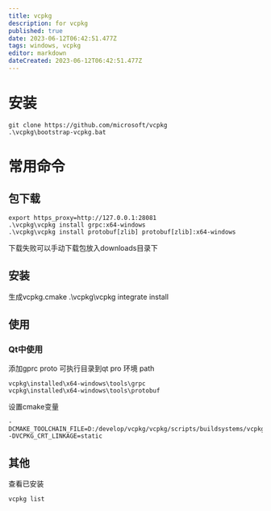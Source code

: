 ```yaml
---
title: vcpkg
description: for vcpkg
published: true
date: 2023-06-12T06:42:51.477Z
tags: windows, vcpkg
editor: markdown
dateCreated: 2023-06-12T06:42:51.477Z
---
```


# 安装
```
git clone https://github.com/microsoft/vcpkg
.\vcpkg\bootstrap-vcpkg.bat
```

# 常用命令
## 包下载
```
export https_proxy=http://127.0.0.1:28081 
.\vcpkg\vcpkg install grpc:x64-windows
.\vcpkg\vcpkg install protobuf[zlib] protobuf[zlib]:x64-windows
```
下载失败可以手动下载包放入downloads目录下

## 安装
生成vcpkg.cmake
.\vcpkg\vcpkg integrate install

## 使用
### Qt中使用
添加gprc proto 可执行目录到qt pro 环境 path
```
vcpkg\installed\x64-windows\tools\grpc
vcpkg\installed\x64-windows\tools\protobuf
```
设置cmake变量
```
-DCMAKE_TOOLCHAIN_FILE=D:/develop/vcpkg/vcpkg/scripts/buildsystems/vcpkg.cmake
-DVCPKG_CRT_LINKAGE=static

```

## 其他
查看已安装
```
vcpkg list
```
